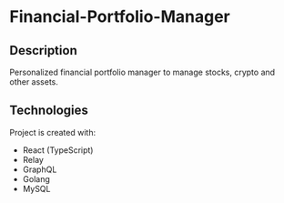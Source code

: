 # Financial-Portfolio-Manager
## Description
Personalized financial portfolio manager to manage stocks, crypto and other assets.

## Technologies
Project is created with:
* React (TypeScript)
* Relay
* GraphQL
* Golang
* MySQL

